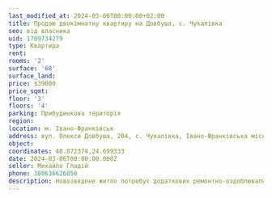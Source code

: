 ```yaml
---
last_modified_at: 2024-03-06T00:00:00+02:00
title: Продаю двокімнатну квартиру на Довбуша, с. Чукалівка
seo: від власника
uid: 1709734279
type: Квартира
rent:
rooms: '2'
surface: '68'
surface_land:
price: $39000
price_sqmt:
floor: '3'
floors: '4'
parking: Прибудинкова територія
region:
location: м. Івано-Франківськ
address: вул. Олекси Довбуша, 204, с. Чукалівка, Івано-Франківська міська територіальноа громада
object:
coordinates: 48.872374,24.699333
date: 2024-03-06T00:00:00.000Z
seller: Михайло Гладій
phone: 380636626856
description: Новозведене житло потребує додаткових ремонтно-оздоблювальних робіт
---
```


